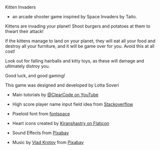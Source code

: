 Kitten Invaders
- an arcade shooter game inspired by Space Invaders by Taito.

Kittens are invading your planet! Shoot burgers and potatoes at them to thwart their attack!

If the kittens manage to land on your planet, they will eat all your food and destroy all your furniture, and it will be game over for you.
Avoid this at all cost!

Look out for falling hairballs and kitty toys, as these will damage and ultimately distroy you.

Good luck, and good gaming!

This game was designed and developed by Lotta Soveri

- Main tutorials by <a href="https://www.youtube.com/@ClearCode" target="_blank">@ClearCode on YouTube</a>

- High score player name input field idea from <a href="https://stackoverflow.com/questions/46390231/how-can-i-create-a-text-input-box-with-pygame">Stackoverflow</a>

- Pixeloid font from <a href="https://www.fontspace.com/pixeloid-font-f69232" target="_blank">fontspace</a>

- Heart icons created by <a href="https://www.flaticon.com/free-icons/heart" title="heart icons" target="_blank">Kiranshastry on Flaticon</a>

- Sound Effects from <a href="https://pixabay.com/?utm_source=link-attribution&utm_medium=referral&utm_campaign=music&utm_content=49592" target="_blank">Pixabay</a>

- Music by <a href="https://pixabay.com/fi/users/moodmode-33139253/?utm_source=link-attribution&utm_medium=referral&utm_campaign=music&utm_content=211053">Vlad Krotov</a> from <a href="https://pixabay.com/music//?utm_source=link-attribution&utm_medium=referral&utm_campaign=music&utm_content=211053">Pixabay</a>
